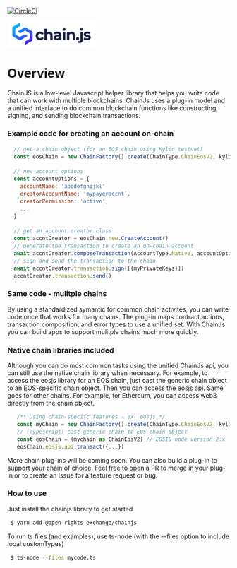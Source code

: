 [![CircleCI](https://circleci.com/gh/Open-Rights-Exchange/chain-js.svg?style=svg)](https://circleci.com/gh/Open-Rights-Exchange/chain-js)

<img src="./docs/images/chainjs_logo.png" width="200" >

# Overview

ChainJS is a low-level Javascript helper library that helps you write code that can work with multiple blockchains. ChainJs uses a plug-in model and a unified interface to do common blockchain functions like constructing, signing, and sending blockchain transactions.

### Example code for creating an account on-chain

```javascript
  // get a chain object (for an EOS chain using Kylin testnet)
  const eosChain = new ChainFactory().create(ChainType.ChainEosV2, kylinEndpoints, chainSettings)

  // new account options
  const accountOptions = {
    accountName: 'abcdefghijkl'
    creatorAccountName: 'mypayeraccnt',
    creatorPermission: 'active',
    ...
  }

  // get an account creator class
  const accntCreator = eosChain.new.CreateAccount()
  // generate the transaction to create an on-chain account
  await accntCreator.composeTransaction(AccountType.Native, accountOptions)
  // sign and send the transaction to the chain
  await accntCreator.transaction.sign([{myPrivateKeys}])
  accntCreator.transaction.send()

```

### Same code - mulitple chains

By using a standardized symantic for common chain activites, you can write code once that works for many chains. The plug-in maps contract actions, transaction composition, and error types to use a unified set. With ChainJs you can build apps to support mulitple chains much more quickly.

### Native chain libraries included 

Although you can do most common tasks using the unified ChainJs api, you can still use the native chain library when necessary. For example, to access the eosjs library for an EOS chain, just cast the generic chain object to an EOS-specific chain object. Then you can access the eosjs api. Same goes for other chains. For example, for Ethereum, you can access web3 directly from the chain object. 

```javascript
   /** Using chain-specifc features - ex. eosjs */
   const myChain = new ChainFactory().create(ChainType.ChainEosV2, kylinEndpoints, chainSettings)
   // (Typescript) cast generic chain to EOS chain object
   const eosChain = (mychain as ChainEosV2) // EOSIO node version 2.x
   eosChain.eosjs.api.transact({...})
```

More chain plug-ins will be coming soon. You can also build a plug-in to support your chain of choice. Feel free to open a PR to merge in your plug-in or to create an issue for a feature request or bug.

### How to use 

Just install the chainjs library to get started
```bash
 $ yarn add @open-rights-exchange/chainjs
```

To run ts files (and examples), use ts-node (with the --files option to include local customTypes)
```bash
 $ ts-node --files mycode.ts
```
